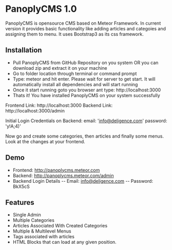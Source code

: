 # PanoplyCMS 1.0
PanoplyCMS is opensource CMS based on Meteor Framework. In current version it provides basic functionality like adding articles and categoies and assigning them to menu. It uses Bootstrap3 as its css framework.

## Installation
- Pull PanoplyCMS from GitHub Repository on you system OR you can download zip and extract it on your machine
- Go to folder location through terminal or command prompt
- Type: meteor and hit enter. Please wait for server to get start. It will automatically install all dependencies and will start running
- Once it start running goto you browser ant type: http://localhost:3000
- Thats it! You have installed PanoplyCMS on your system successfully

Frontend Link: http://localhost:3000
Backend Link: http://localhost:3000/admin

Initial Login Credentials on Backend:
    email: 'info@deligence.com'
    password: 'y!A;4)'

Now go and create some categories, then articles and finally some menus. Look at the changes at your frontend.

## Demo
- Frontend: http://panoplycms.meteor.com
- Backend: http://panoplycms.meteor.com/admin
- Backend Login Details
	-- Email: info@deligence.com
	-- Password: BkX5cS

## Features
- Single Admin
- Multiple Categories
- Articles Associated With Created Categories
- Multiple & Multilevel Menus
- Tags associated with articles
- HTML Blocks that can load at any given position.
